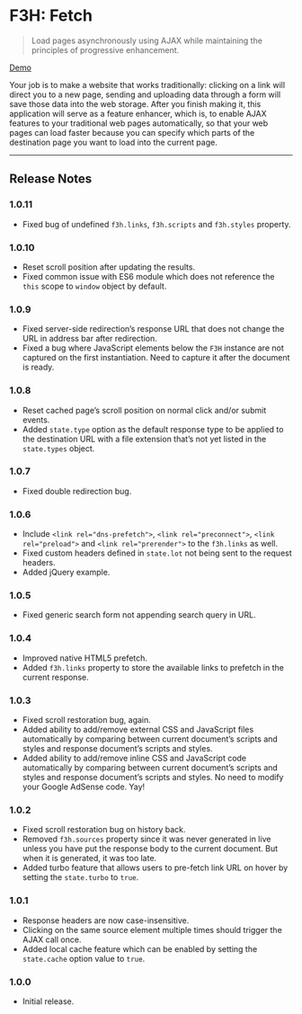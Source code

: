 F3H: Fetch
==========

> Load pages asynchronously using AJAX while maintaining the principles of progressive enhancement.

[Demo](https://taufik-nurrohman.github.io/f3h)

Your job is to make a website that works traditionally: clicking on a link will direct you to a new page, sending and uploading data through a form will save those data into the web storage. After you finish making it, this application will serve as a feature enhancer, which is, to enable AJAX features to your traditional web pages automatically, so that your web pages can load faster because you can specify which parts of the destination page you want to load into the current page.

---

Release Notes
-------------

### 1.0.11

 - Fixed bug of undefined `f3h.links`, `f3h.scripts` and `f3h.styles` property.

### 1.0.10

 - Reset scroll position after updating the results.
 - Fixed common issue with ES6 module which does not reference the `this` scope to `window` object by default.

### 1.0.9

 - Fixed server-side redirection&rsquo;s response URL that does not change the URL in address bar after redirection.
 - Fixed a bug where JavaScript elements below the `F3H` instance are not captured on the first instantiation. Need to capture it after the document is ready.

### 1.0.8

 - Reset cached page&rsquo;s scroll position on normal click and/or submit events.
 - Added `state.type` option as the default response type to be applied to the destination URL with a file extension that&rsquo;s not yet listed in the `state.types` object.

### 1.0.7

 - Fixed double redirection bug.

### 1.0.6

 - Include `<link rel="dns-prefetch">`, `<link rel="preconnect">`, `<link rel="preload">` and `<link rel="prerender">` to the `f3h.links` as well.
 - Fixed custom headers defined in `state.lot` not being sent to the request headers.
 - Added jQuery example.

### 1.0.5

 - Fixed generic search form not appending search query in URL.

### 1.0.4

 - Improved native HTML5 prefetch.
 - Added `f3h.links` property to store the available links to prefetch in the current response.

### 1.0.3

 - Fixed scroll restoration bug, again.
 - Added ability to add/remove external CSS and JavaScript files automatically by comparing between current document&rsquo;s scripts and styles and response document&rsquo;s scripts and styles.
 - Added ability to add/remove inline CSS and JavaScript code automatically by comparing between current document&rsquo;s scripts and styles and response document&rsquo;s scripts and styles. No need to modify your Google AdSense code. Yay!

### 1.0.2

 - Fixed scroll restoration bug on history back.
 - Removed `f3h.sources` property since it was never generated in live unless you have put the response body to the current document. But when it is generated, it was too late.
 - Added turbo feature that allows users to pre-fetch link URL on hover by setting the `state.turbo` to `true`.

### 1.0.1

 - Response headers are now case-insensitive.
 - Clicking on the same source element multiple times should trigger the AJAX call once.
 - Added local cache feature which can be enabled by setting the `state.cache` option value to `true`.

### 1.0.0

 - Initial release.
